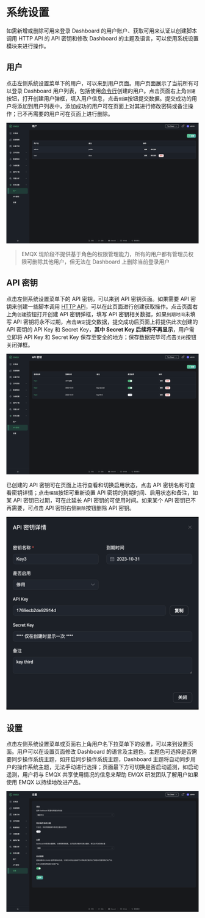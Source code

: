 # 系统设置

如需新增或删除可用来登录 Dashboard 的用户账户、获取可用来认证以创建脚本调用 HTTP API 的 API 密钥和修改 Dashboard 的主题及语言，可以使用系统设置模块来进行操作。

## 用户

点击左侧系统设置菜单下的用户，可以来到用户页面。用户页面展示了当前所有可以登录 Dashboard 用户列表，包括使用[命令行](../admin/cli.md)创建的用户。点击页面右上角`创建`按钮，打开创建用户弹框，填入用户信息，点击`创建`按钮提交数据。提交成功的用户将添加到用户列表中，添加成功的用户可在页面上对其进行修改密码或备注操作；已不再需要的用户可在页面上进行删除。

![image](./assets/users.png)

> EMQX 现阶段不提供基于角色的权限管理能力，所有的用户都有管理员权限可删除其他用户，但无法在 Dashboard 上删除当前登录用户

## API 密钥

点击左侧系统设置菜单下的 API 密钥，可以来到 API 密钥页面。如果需要 API 密钥来创建一些脚本调用 [HTTP API](../admin/api.md)，可以在此页面进行创建获取操作。点击页面右上角`创建`按钮打开创建 API 密钥弹框，填写 API 密钥相关数据，如果`到期时间`未填写 API 密钥将永不过期，点击`确定`提交数据，提交成功后页面上将提供此次创建的 API 密钥的 API Key 和 Secret Key，**其中 Secret Key 后续将不再显示**，用户需立即将 API Key 和 Secret Key 保存至安全的地方；保存数据完毕可点击`关闭`按钮关闭弹框。

![image](./assets/api-key.png)

已创建的 API 密钥可在页面上进行查看和切换启用状态，点击 API 密钥名称可查看密钥详情；点击`编辑`按钮可重新设置 API 密钥的到期时间、启用状态和备注，如某 API 密钥已过期，可在此延长 API 密钥的可使用时间。如果某个 API 密钥已不再需要，可点击 API 密钥右侧`删除`按钮删除 API 密钥。

![image](./assets/api-key-detail.png)

## 设置

点击左侧系统设置菜单或页面右上角用户名下拉菜单下的设置，可以来到设置页面。用户可以在设置页面修改 Dashboard 的语言及主题色，主题色可选择是否需要同步操作系统主题，如开启同步操作系统主题，Dashboard 主题将自动同步用户的操作系统主题，无法手动进行选择；页面最下方可切换是否启动遥测，如启动遥测，用户将与 EMQX 共享使用情况的信息来帮助 EMQX 研发团队了解用户如果使用 EMQX 以持续地改进产品。

![image](./assets/settings.png)
